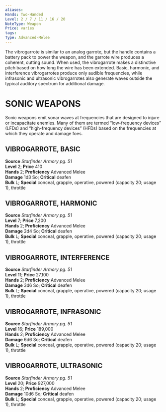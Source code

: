 ```yaml
---
aliases: 
Hands: Two-Handed
Level: 2 / 7 / 11 / 16 / 20 
NoteType: Weapon
Price: varies
tags: 
Type: Advanced-Melee
---
```

The vibrogarrote is similar to an analog garrote, but the handle contains a battery pack to power the weapon, and the garrote wire produces a coherent, cutting sound. When used, the vibrogarrote makes a distinctive pitch based on how long the wire has been extended. Basic, harmonic, and interference vibrogarrotes produce only audible frequencies, while infrasonic and ultrasonic vibrogarrotes also generate waves outside the typical auditory spectrum for additional damage.

# SONIC WEAPONS

Sonic weapons emit sonar waves at frequencies that are designed to injure or incapacitate enemies. Many of them are termed “low-frequency devices” (LFDs) and “high-frequency devices” (HFDs) based on the frequencies at which they operate and damage foes.  

## VIBROGARROTE, BASIC

**Source** _Starfinder Armory pg. 51_  
**Level** 2; **Price** 410  
**Hands** 2; **Proficiency** Advanced Melee  
**Damage** 1d3 So; **Critical** deafen  
**Bulk** L; **Special** conceal, grapple, operative, powered (capacity 20; usage 1), throttle

## VIBROGARROTE, HARMONIC

**Source** _Starfinder Armory pg. 51_  
**Level** 7; **Price** 7,200  
**Hands** 2; **Proficiency** Advanced Melee  
**Damage** 2d4 So; **Critical** deafen  
**Bulk** L; **Special** conceal, grapple, operative, powered (capacity 20; usage 1), throttle

## VIBROGARROTE, INTERFERENCE

**Source** _Starfinder Armory pg. 51_  
**Level** 11; **Price** 27,100  
**Hands** 2; **Proficiency** Advanced Melee  
**Damage** 3d6 So; **Critical** deafen  
**Bulk** L; **Special** conceal, grapple, operative, powered (capacity 20; usage 1), throttle

## VIBROGARROTE, INFRASONIC

**Source** _Starfinder Armory pg. 51_  
**Level** 16; **Price** 189,000  
**Hands** 2; **Proficiency** Advanced Melee  
**Damage** 6d6 So; **Critical** deafen  
**Bulk** L; **Special** conceal, grapple, operative, powered (capacity 20; usage 1), throttle

## VIBROGARROTE, ULTRASONIC

**Source** _Starfinder Armory pg. 51_  
**Level** 20; **Price** 927,000  
**Hands** 2; **Proficiency** Advanced Melee  
**Damage** 10d6 So; **Critical** deafen  
**Bulk** L; **Special** conceal, grapple, operative, powered (capacity 20; usage 1), throttle